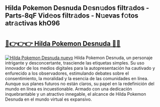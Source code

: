 ## Hilda Pokemon Desnuda D𝚎sn𝚞dos filtr𝚊dos - Parts-8qF Vid𝚎os filtr𝚊dos - N𝚞evas f𝚘tos atr𝚊ctivas khO96

# <h2><a href="http://mb9y8p.tromn.icu/?c=Hilda+Pokemon+Desnuda">🔗👉👉👉 Hilda Pokemon Desnuda 🔗🔗</a></h2>

[![Hilda Pokemon Desnuda nuevo](https://i.imgur.com/pEAQMta.gif)](http://mb9y8p.tromn.icu/?c=Hilda+Pokemon+Desnuda)
Hilda Pokemon Desnuda, un personaje intrigante y desconcertante, trasciende las etiquetas simples. Su uso innovador de los medios digitales para la autopresentación ha cautivado y enfurecido a los observadores, estimulando debates sobre el consentimiento, la moralidad y la esencia de las comunidades en línea. Aunque sus planes futuros no están claros, su papel en la redefinición del mundo en línea es incuestionable. Armado con una dedicación inquebrantable y un atractivo innegable, el alcance de Hilda Pokemon Desnuda en el mundo virtual es expansivo.
